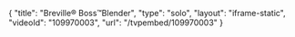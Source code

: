 {
    "title": "Breville&reg; Boss&trade;Blender",
    "type": "solo",
    "layout": "iframe-static",
    "videoId": "109970003",
    "url": "\/tvpembed\/109970003"
}